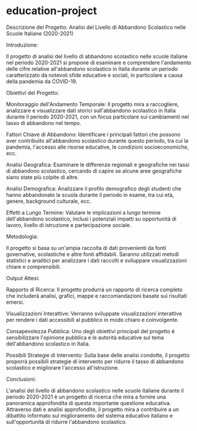 # education-project

Descrizione del Progetto: Analisi del Livello di Abbandono Scolastico nelle Scuole Italiane (2020-2021)

Introduzione:

Il progetto di analisi del livello di abbandono scolastico nelle scuole italiane nel periodo 2020-2021 si propone di esaminare e comprendere l'andamento delle cifre relative all'abbandono scolastico in Italia durante un periodo caratterizzato da notevoli sfide educative e sociali, in particolare a causa della pandemia da COVID-19.

Obiettivi del Progetto:

Monitoraggio dell'Andamento Temporale: Il progetto mira a raccogliere, analizzare e visualizzare dati storici sull'abbandono scolastico in Italia durante il periodo 2020-2021, con un focus particolare sui cambiamenti nel tasso di abbandono nel tempo.

Fattori Chiave di Abbandono: Identificare i principali fattori che possono aver contribuito all'abbandono scolastico durante questo periodo, tra cui la pandemia, l'accesso alle risorse educative, le condizioni socioeconomiche, ecc.

Analisi Geografica: Esaminare le differenze regionali e geografiche nei tassi di abbandono scolastico, cercando di capire se alcune aree geografiche siano state più colpite di altre.

Analisi Demografica: Analizzare il profilo demografico degli studenti che hanno abbandonato la scuola durante il periodo in esame, tra cui età, genere, background culturale, ecc.

Effetti a Lungo Termine: Valutare le implicazioni a lungo termine dell'abbandono scolastico, inclusi i potenziali impatti su opportunità di lavoro, livello di istruzione e partecipazione sociale.

Metodologia:

Il progetto si basa su un'ampia raccolta di dati provenienti da fonti governative, scolastiche e altre fonti affidabili. Saranno utilizzati metodi statistici e analitici per analizzare i dati raccolti e sviluppare visualizzazioni chiare e comprensibili.

Output Attesi:

Rapporto di Ricerca: Il progetto produrrà un rapporto di ricerca completo che includerà analisi, grafici, mappe e raccomandazioni basate sui risultati emersi.

Visualizzazioni Interattive: Verranno sviluppate visualizzazioni interattive per rendere i dati accessibili al pubblico in modo chiaro e coinvolgente.

Consapevolezza Pubblica: Uno degli obiettivi principali del progetto è sensibilizzare l'opinione pubblica e le autorità educative sul tema dell'abbandono scolastico in Italia.

Possibili Strategie di Intervento: Sulla base delle analisi condotte, il progetto proporrà possibili strategie di intervento per ridurre il tasso di abbandono scolastico e migliorare l'accesso all'istruzione.

Conclusioni:

L'analisi del livello di abbandono scolastico nelle scuole italiane durante il periodo 2020-2021 è un progetto di ricerca che mira a fornire una panoramica approfondita di questa importante questione educativa. Attraverso dati e analisi approfondite, il progetto mira a contribuire a un dibattito informato sul miglioramento del sistema educativo italiano e sull'opportunità di ridurre l'abbandono scolastico.
